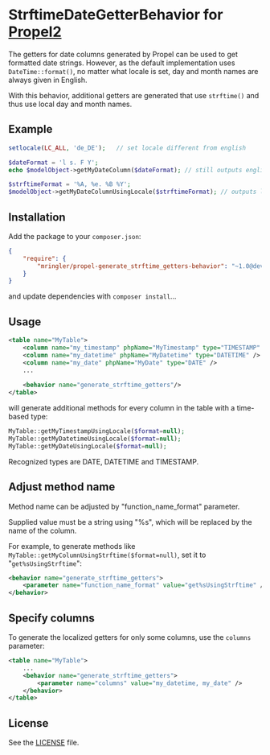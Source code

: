 StrftimeDateGetterBehavior for [Propel2](https://github.com/propelorm/Propel2)
==================================

The getters for date columns generated by Propel can be used to get formatted date strings. However, as the default implementation uses `DateTime::format()`, no matter what locale is set, day and month names are always given in English.

With this behavior, additional getters are generated that use `strftime()` and thus use local day and month names.

Example
-------

```php
setlocale(LC_ALL, 'de_DE');   // set locale different from english

$dateFormat = 'l s. F Y';
echo $modelObject->getMyDateColumn($dateFormat); // still outputs english day and month names, i.e. "Monday, 9. January 2021"

$strftimeFormat = '%A, %e. %B %Y';
$modelObject->getMyDateColumnUsingLocale($strftimeFormat); // outputs localized day and month, i.e. "Montag, 9. Januar 2021"
```

Installation
------------

Add the package to your `composer.json`:

```json
{
    "require": {
        "mringler/propel-generate_strftime_getters-behavior": "~1.0@dev"
    }
}
```
and update dependencies with `composer install`...

Usage
-----

```xml
<table name="MyTable">
	<column name="my_timestamp" phpName="MyTimestamp" type="TIMESTAMP" />
	<column name="my_datetime" phpName="MyDatetime" type="DATETIME" />
	<column name="my_date" phpName="MyDate" type="DATE" />
	...
	
    <behavior name="generate_strftime_getters"/>
</table>
```

will generate additional methods for every column in the table with a time-based type: 

```php
MyTable::getMyTimestampUsingLocale($format=null);
MyTable::getMyDatetimeUsingLocale($format=null);
MyTable::getMyDateUsingLocale($format=null);
```

Recognized types are DATE, DATETIME and TIMESTAMP.

Adjust method name
---------

Method name can be adjusted by "function_name_format" parameter.

Supplied value must be a string using "%s", which will be replaced by the name of the column.

For example, to generate methods like `MyTable::getMyColumnUsingStrftime($format=null)`, set it to "`get%sUsingStrftime`":

```xml
<behavior name="generate_strftime_getters">
	<parameter name="function_name_format" value="get%sUsingStrftime" />
</behavior>
```

Specify columns
---------

To generate the localized getters for only some columns, use the `columns` parameter:

```xml
<table name="MyTable">
	...
    <behavior name="generate_strftime_getters">
		<parameter name="columns" value="my_datetime, my_date" />
	</behavior>
</table>
```


License
-------

See the [LICENSE](LICENSE) file.
